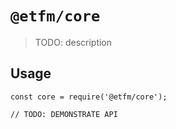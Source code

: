 # `@etfm/core`

> TODO: description

## Usage

```
const core = require('@etfm/core');

// TODO: DEMONSTRATE API
```
